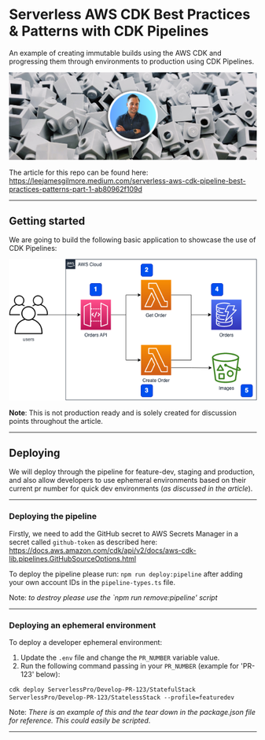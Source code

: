 # Serverless AWS CDK Best Practices & Patterns with CDK Pipelines

An example of creating immutable builds using the AWS CDK and progressing them through environments to production using CDK Pipelines.

![image](./docs/images/header.png)

The article for this repo can be found here: https://leejamesgilmore.medium.com/serverless-aws-cdk-pipeline-best-practices-patterns-part-1-ab80962f109d

---

## Getting started

We are going to build the following basic application to showcase the use of CDK Pipelines:

![image](./docs/images/diagram.png)

**Note**: This is not production ready and is solely created for discussion points throughout the article.

---

## Deploying

We will deploy through the pipeline for feature-dev, staging and production, and also allow developers to use ephemeral environments based on their current pr number for quick dev environments (_as discussed in the article_).

---

### Deploying the pipeline

Firstly, we need to add the GitHub secret to AWS Secrets Manager in a secret called `github-token` as described here: https://docs.aws.amazon.com/cdk/api/v2/docs/aws-cdk-lib.pipelines.GitHubSourceOptions.html

To deploy the pipeline please run: `npm run deploy:pipeline` after adding your own account IDs in the `pipeline-types.ts` file.

Note: _to destroy please use the `npm run remove:pipeline' script_

---

### Deploying an ephemeral environment

To deploy a developer ephemeral environment:

1. Update the `.env` file and change the `PR_NUMBER` variable value.
2. Run the following command passing in your `PR_NUMBER` (example for 'PR-123' below):

```
cdk deploy ServerlessPro/Develop-PR-123/StatefulStack ServerlessPro/Develop-PR-123/StatelessStack --profile=featuredev
```

Note: _There is an example of this and the tear down in the package.json file for reference. This could easily be scripted_.

---
